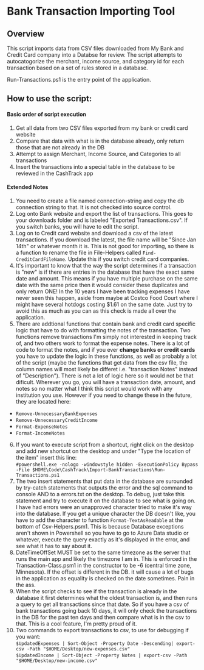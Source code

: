 # Bank Transaction Importing Tool

## Overview
This script imports data from CSV files downloaded from My Bank and Credit Card company into a Databse for review. The script attempts to autocatogorize the merchant, income source, and category id for each transaction based on a set of rules stored in a database.

Run-Transactions.ps1 is the entry point of the application.

## How to use the script:

#### Basic order of script execution
1. Get all data from two CSV files exported from my bank or credit card website
2. Compare that data with what is in the database already, only return those that are not already in the DB
3. Attempt to assign Merchant, Income Source, and Categories to all transactions
4. Insert the transactions into a special table in the database to be reviewed in the CashTrack app

#### Extended Notes

1. You need to create a file named connection-string and copy the db connection string to that. It is not checked into source control.
2. Log onto Bank website and export the list of transactions. This goes to your downloads folder and is labeled "Exported Transactions.csv". If you switch banks, you will have to edit the script.
3. Log on to Credit card website and download a csv of the latest transactions. If you download the latest, the file name will be "Since Jan 14th" or whatever month it is. This is not good for importing, so there is a function to rename the file in File-Helpers called `Find-CreditCardFileName`. Update this if you switch credit card companies.
4. It's important to know that the way the script determines if a transaction is "new" is if there are entries in the database that have the exact same date and amount. This means if you have multiple purchase on the same date with the same price then it would consider these duplicates and only return ONE! In the 10 years I have been tracking expenses I have never seen this happen, aside from maybe at Costco Food Court where I might have several hotdogs costing $1.61 on the same date. Just try to avoid this as much as you can as this check is made all over the application.
5. There are addtional functions that contain bank and credit card specific logic that have to do with formatting the notes of the transaction. Two functions remove transactions I'm simply not interested in keeping track of, and two others work to format the expense notes. There is a lot of code to format the notes, and if you ever **change banks or credit cards** you have to update the logic in these functions, as well as probably a lot of the script (maybe the functions that get data from the csv file, the column names will most likely be differet i.e. "transaction Notes" instead of "Description"). There is not a lot of logic here so it would not be that dificult. Wherever you go, you will have a transaction date, amount, and notes so no matter what I think this script would work with any institution you use. However if you need to change these in the future, they are located here:  
- `Remove-UnnecessaryBankExpenses`  
- `Remove-UnnecessaryCreditIncome`  
- `Format-ExpenseNotes`  
- `Format-IncomeNotes`  
6. If you want to execute script from a shortcut, right click on the desktop and add new shortcut on the desktop and under "Type the location of the item" insert this line:  
``#powershell.exe -nologo -windowstyle hidden -ExecutionPolicy Bypass -File $HOME\Code\CashTrack\Import-BankTransactions\Run-Transactions.ps1``
7. The two insert statements that put data in the database are surounded by try-catch statements that outputs the error and the sql command to console AND to a errors.txt on the desktop. To debug, just take this statement and try to execute it on the database to see what is going on. I have had errors were an unapproved character tried to make it's way into the database. If you get a unique character the DB doesn't like, you have to add the character to function `Format-TextAsReadable` at the bottom of Csv-Helpers.psm1. This is because Database exceptions aren't shown in Powershell so you have to go to Azure Data studio or whatever, execute the query exactly as it's displayed in the error, and see what it has to say about it.
8. DateTimeOffSet MUST be set to the same timezone as the server that runs the main app and likely the timezone I am in. This is enforced in the Transaction-Class.psm1 in the constructor to be -6 (central time zone, Minnesota). If the offset is different in the DB. it will cause a lot of bugs in the application as equality is checked on the date sometimes. Pain in the ass.
9. When the script checks to see if the transaction is already in the database it first determines what the oldest transaction is, and then runs a query to get all transactions since that date. So if you have a csv of bank transactions going back 10 days, it will only check the transactions in the DB for the past ten days and then compare what is in the csv to that. This is a cool feature, I'm pretty proud of it.
10. Two commands to export transactions to csv, to use for debugging if you want:  
``$UpdatedExpenses | Sort-Object -Property Date -Descending| export-csv -Path "$HOME/Desktop/new-expenses.csv"``  
``$UpdatedIncome | Sort-Object -Property Notes | export-csv -Path "$HOME/Desktop/new-income.csv"``
